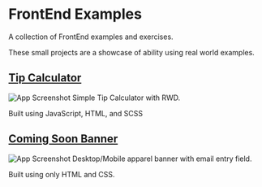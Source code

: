 
# FrontEnd Examples

A collection of FrontEnd examples and exercises.

These small projects are a showcase of ability using real world examples.


## [Tip Calculator](https://cables97.github.io/FrontEndExercises/tip-calculator-app-main/index.html)

![App Screenshot](https://cables97.github.io/FrontEndExercises/tip-calculator-app-main/images/screenshot.jpg)
Simple Tip Calculator with RWD.

Built using JavaScript, HTML, and SCSS



## [Coming Soon Banner](https://cables97.github.io/FrontEndExercises/base-apparel-coming-soon-master/index.html)

![App Screenshot](https://cables97.github.io/FrontEndExercises/base-apparel-coming-soon-master/images/screenshot.jpg)
Desktop/Mobile apparel banner with email entry field. 

Built using only HTML and CSS.


